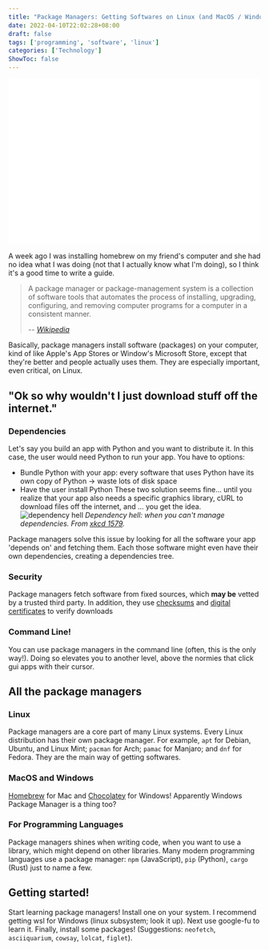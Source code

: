 ```yaml
---
title: "Package Managers: Getting Softwares on Linux (and MacOS / Windows)"
date: 2022-04-10T22:02:28+08:00
draft: false
tags: ['programming', 'software', 'linux']
categories: ['Technology']
ShowToc: false
---
```


![pacman in terminal](/carbon.svg)

A week ago I was installing homebrew on my friend's computer and she had no idea what I was doing (not that I actually know what I'm doing), so I think it's a good time to write a guide.

> A package manager or package-management system is a collection of software tools that automates the process of installing, upgrading, configuring, and removing computer programs for a computer in a consistent manner.
> 
> -- *[Wikipedia](https://en.wikipedia.org/wiki/Package_manager)*

Basically, package managers install software (packages) on your computer, kind of like Apple's App Stores or Window's Microsoft Store, except that they're better and people actually uses them. They are especially important, even critical, on Linux.

## "Ok so why wouldn't I just download stuff off the internet."

### Dependencies
Let's say you build an app with Python and you want to distribute it. In this case, the user would need Python to run your app. You have to options:
- Bundle Python with your app: every software that uses Python have its own copy of Python -> waste lots of disk space
- Have the user install Python
These two solution seems fine... until you realize that your app also needs a specific graphics library, cURL to download files off the internet, and ... you get the idea.
![dependency hell](https://imgs.xkcd.com/comics/tech_loops.png)
*Dependency hell: when you can't manage dependencies. From [xkcd 1579](https://xkcd.com/1579/).*

Package managers solve this issue by looking for all the software your app 'depends on' and fetching them. Each those software might even have their own dependencies, creating a dependencies tree.


### Security
Package managers fetch software from fixed sources, which **may be** vetted by a trusted third party. In addition, they use [checksums](https://en.wikipedia.org/wiki/Checksum) and [digital certificates](https://en.wikipedia.org/wiki/Digital_certificate) to verify downloads

### Command Line!
You can use package managers in the command line (often, this is the only way!). Doing so elevates you to another level, above the normies that click gui apps with their cursor.

## All the package managers
### Linux
Package managers are a core part of many Linux systems. Every Linux distribution has their own package manager. For example, `apt` for Debian, Ubuntu, and Linux Mint; `pacman` for Arch; `pamac` for Manjaro; and `dnf` for Fedora. They are the main way of getting softwares.

### MacOS and Windows
[Homebrew](https://brew.sh/) for Mac and [Chocolatey](https://chocolatey.org/) for Windows! Apparently Windows Package Manager is a thing too?

### For Programming Languages
Package managers shines when writing code, when you want to use a library, which might depend on other libraries. Many modern programming languages use a package manager: `npm` (JavaScript), `pip` (Python), `cargo` (Rust) just to name a few.

## Getting started!
Start learning package managers! Install one on your system. I recommend getting wsl for Windows (linux subsystem; look it up). Next use google-fu to learn it. Finally, install some packages! (Suggestions: `neofetch`, `asciiquarium`, `cowsay`, `lolcat`, `figlet`).
